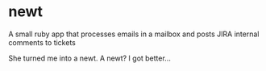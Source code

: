 # newt
A small ruby app that processes emails in a mailbox and posts JIRA internal comments to tickets

She turned me into a newt.
A newt?
I got better...
